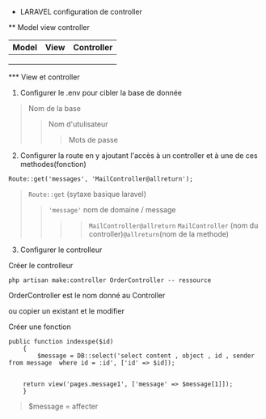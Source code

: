 * LARAVEL configuration de controller

** Model view controller

| Model         | View          | Controller |
| ------------- |:-------------:| ----------:|
| 		        | 			    |  			 |
|		        |       		|    		 |
| 			    |       		|     		 |

*** View et controller

1. Configurer le .env pour cibler la  base de donnée

>Nom de la base
>>Nom d'utulisateur
>>>Mots de passe

2. Configurer la route en y ajoutant l'accès à un controller et à une de ces methodes(fonction)

```
Route::get('messages', 'MailController@allreturn');

```

>`Route::get` (sytaxe basique laravel)
>>`'message'` nom de domaine / message
>>>>`MailController@allreturn` `MailController` (nom du controller)`@allreturn`(nom de la methode)

3. Configurer le controlleur

Créer le controlleur 

`php artisan make:controller OrderController -- ressource`

OrderController est le nom donné au Controller

ou copier un existant et le modifier

Créer une fonction

```
public function indexspe($id)
    {
        $message = DB::select('select content , object , id , sender from message  where id = :id', ['id' => $id]);
        

    return view('pages.message1', ['message' => $message[1]]);
    }
```
>$message = affecter

